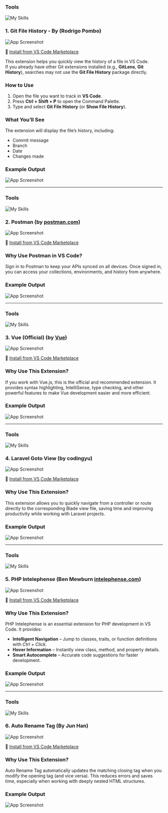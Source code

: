 ### Tools
![My Skills](https://skillicons.dev/icons?i=github)

### 1. Git File History - By (Rodrigo Pombo)

![App Screenshot](https://raw.githubusercontent.com/mohammadsadique/vscode-shortcut/refs/heads/master/header.PNG)

🔗 [Install from VS Code Marketplace](https://marketplace.visualstudio.com/items?itemName=pomber.git-file-history)

This extension helps you quickly view the history of a file in VS Code.  
If you already have other Git extensions installed (e.g., **GitLens**, **Git History**), searches may not use the **Git File History** package directly.  

### How to Use

1. Open the file you want to track in **VS Code**.  
2. Press **Ctrl + Shift + P** to open the Command Palette.  
3. Type and select **Git File History** (or **Show File History**).  

### What You’ll See

The extension will display the file’s history, including:  
- Commit message  
- Branch  
- Date  
- Changes made 

### Example Output
![App Screenshot](https://raw.githubusercontent.com/mohammadsadique/vscode-shortcut/refs/heads/master/git-file-history-body.gif)

-------------------------------------------------------------------------------------------------------------------------------------------------------------------------------------------------------------------------------------------------------------------------------

### Tools
![My Skills](https://skillicons.dev/icons?i=postman)

### 2. Postman (by [postman.com](https://postman.com))

![App Screenshot](https://raw.githubusercontent.com/mohammadsadique/vscode-shortcut/refs/heads/master/postman-header.PNG)

🔗 [Install from VS Code Marketplace](https://marketplace.visualstudio.com/items?itemName=Postman.postman-for-vscode)

### Why Use Postman in VS Code?
Sign in to Postman to keep your APIs synced on all devices. Once signed in, you can access your collections, environments, and history from anywhere.

### Example Output
![App Screenshot](https://raw.githubusercontent.com/mohammadsadique/vscode-shortcut/refs/heads/master/postman-body.gif)

------------------------------------------------------------------------------------------------------------------------------------------------------------------------------------------------------------------------------------------------------------------------------

### Tools
![My Skills](https://skillicons.dev/icons?i=vue)

### 3. Vue (Official) (by [Vue](https://vuejs.org))

![App Screenshot](https://raw.githubusercontent.com/mohammadsadique/vscode-shortcut/refs/heads/master/vue-header.PNG)

🔗 [Install from VS Code Marketplace](https://marketplace.visualstudio.com/items?itemName=Vue.volar)

### Why Use This Extension?
If you work with Vue.js, this is the official and recommended extension. It provides syntax highlighting, IntelliSense, type checking, and other powerful features to make Vue development easier and more efficient.

### Example Output
![App Screenshot](https://raw.githubusercontent.com/mohammadsadique/vscode-shortcut/refs/heads/master/vue-body.PNG)

-------------------------------------------------------------------------------------------------------------------------------------------------------------------------------------------------------------------------------------------------------------------------------

### Tools
![My Skills](https://skillicons.dev/icons?i=laravel)

### 4. Laravel Goto View (by codingyu)

![App Screenshot](https://raw.githubusercontent.com/mohammadsadique/vscode-shortcut/refs/heads/master/laravel-blade-view-header.PNG)

🔗 [Install from VS Code Marketplace](https://marketplace.visualstudio.com/items?itemName=codingyu.laravel-goto-view)

### Why Use This Extension?
This extension allows you to quickly navigate from a controller or route directly to the corresponding Blade view file, saving time and improving productivity while working with Laravel projects.

### Example Output
![App Screenshot](https://raw.githubusercontent.com/mohammadsadique/vscode-shortcut/refs/heads/master/laravel-blade-view-body.PNG)

------------------------------------------------------------------------------------------------------------------------------------------------------------------------------------------------------------------------------------------------------------------------------

 ### Tools
![My Skills](https://skillicons.dev/icons?i=php)

### 5. PHP Intelephense (Ben Mewburn [intelephense.com](https://intelephense.com/))

![App Screenshot](https://raw.githubusercontent.com/mohammadsadique/vscode-shortcut/refs/heads/master/header-php-intelephence.PNG)

🔗 [Install from VS Code Marketplace](https://marketplace.visualstudio.com/items?itemName=bmewburn.vscode-intelephense-client)

### Why Use This Extension?
PHP Intelephense is an essential extension for PHP development in VS Code. It provides:

- **Intelligent Navigation** – Jump to classes, traits, or function definitions with *Ctrl + Click*.  
- **Hover Information** – Instantly view class, method, and property details.  
- **Smart Autocomplete** – Accurate code suggestions for faster development.

### Example Output
![App Screenshot](https://raw.githubusercontent.com/mohammadsadique/vscode-shortcut/refs/heads/master/header-php-body.png)

------------------------------------------------------------------------------------------------------------------------------------------------------------------------------------------------------------------------------------------------------------------------------

### Tools
![My Skills](https://skillicons.dev/icons?i=html)

### 6. Auto Rename Tag (By Jun Han)

![App Screenshot](https://raw.githubusercontent.com/mohammadsadique/vscode-shortcut/refs/heads/master/rename-tag.png)

🔗 [Install from VS Code Marketplace](https://marketplace.visualstudio.com/items?itemName=formulahendry.auto-rename-tag)

### Why Use This Extension?
Auto Rename Tag automatically updates the matching closing tag when you modify the opening tag (and vice versa). This reduces errors and saves time, especially when working with deeply nested HTML structures.

### Example Output
![App Screenshot](https://raw.githubusercontent.com/mohammadsadique/vscode-shortcut/refs/heads/master/rename-tag-body.gif)
